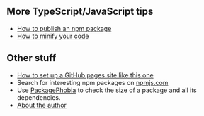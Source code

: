More TypeScript/JavaScript tips
-------------------------------

- [How to publish an npm package](publish-npm-package.md)
- [How to minify your code](minification.md)

Other stuff
-----------
- [How to set up a GitHub pages site like this one](http://loyc.net/2018/how-to-set-up-gh-pages.html)
- Search for interesting npm packages on [npmjs.com](https://www.npmjs.com/)
- Use [PackagePhobia](https://packagephobia.now.sh) to check the size of a package and all its dependencies.
- [About the author](http://david.loyc.net/)